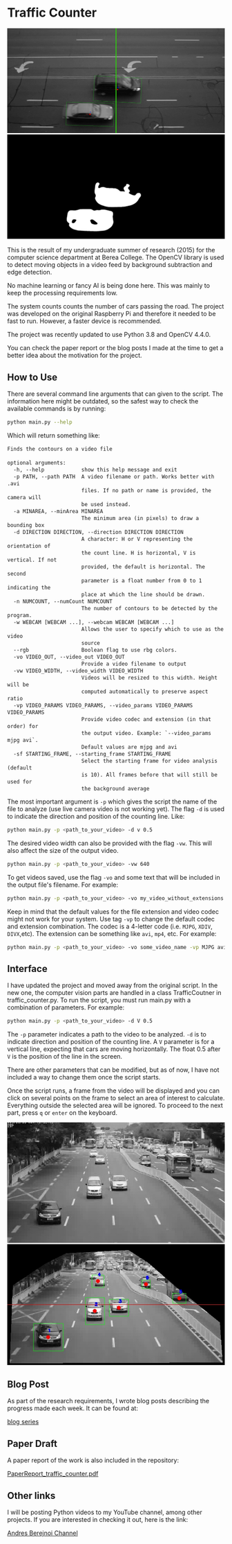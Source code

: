 # Traffic Counter

![car counting](./screenshots/177.0_screenshot.jpeg)
![car counting](./screenshots/177.0_thresh.jpeg)

This is the result of my undergraduate summer of research (2015) for the computer science department at Berea College. The OpenCV library is used to detect moving objects in a video feed by background subtraction and edge detection. 

No machine learning or fancy AI is being done here. This was mainly to keep the processing requirements low.

The system counts counts the number of cars passing the road. The project was developed on the original Raspberry Pi and therefore it needed to be fast to run. However, a faster device is recommended. 

The project was recently updated to use Python 3.8 and OpenCV 4.4.0.

You can check the paper report or the blog posts I made at the time to get a better idea about the motivation for the project.

## How to Use
There are several command line arguments that can given to the script. The information here might be outdated, so the safest way to check the available commands is by running:

```sh
python main.py --help
```

Which will return something like:

```
Finds the contours on a video file

optional arguments:
  -h, --help            show this help message and exit
  -p PATH, --path PATH  A video filename or path. Works better with .avi
                        files. If no path or name is provided, the camera will
                        be used instead.
  -a MINAREA, --minArea MINAREA
                        The minimum area (in pixels) to draw a bounding box
  -d DIRECTION DIRECTION, --direction DIRECTION DIRECTION
                        A character: H or V representing the orientation of
                        the count line. H is horizontal, V is vertical. If not
                        provided, the default is horizontal. The second
                        parameter is a float number from 0 to 1 indicating the
                        place at which the line should be drawn.
  -n NUMCOUNT, --numCount NUMCOUNT
                        The number of contours to be detected by the program.
  -w WEBCAM [WEBCAM ...], --webcam WEBCAM [WEBCAM ...]
                        Allows the user to specify which to use as the video
                        source
  --rgb                 Boolean flag to use rbg colors.
  -vo VIDEO_OUT, --video_out VIDEO_OUT
                        Provide a video filename to output
  -vw VIDEO_WIDTH, --video_width VIDEO_WIDTH
                        Videos will be resized to this width. Height will be
                        computed automatically to preserve aspect ratio
  -vp VIDEO_PARAMS VIDEO_PARAMS, --video_params VIDEO_PARAMS VIDEO_PARAMS
                        Provide video codec and extension (in that order) for
                        the output video. Example: `--video_params mjpg avi`.
                        Default values are mjpg and avi
  -sf STARTING_FRAME, --starting_frame STARTING_FRAME
                        Select the starting frame for video analysis (default
                        is 10). All frames before that will still be used for
                        the background average

```

The most important argument is `-p` which gives the script the name of the file to analyze (use live camera video is not working yet). The flag `-d` is used to indicate the direction and position of the counting line. Like:

```sh
python main.py -p <path_to_your_video> -d v 0.5
```

The desired video width can also be provided with the flag `-vw`. This will also affect the size of the output video. 

```sh
python main.py -p <path_to_your_video> -vw 640
```

To get videos saved, use the flag `-vo` and some text that will be included in the output file's filename. For example:

```sh
python main.py -p <path_to_your_video> -vo my_video_without_extensions
```

Keep in mind that the default values for the file extension and video codec might not work for your system. Use tag `-vp` to change the default codec and extension combination. The codec is a 4-letter code (i.e. `MJPG`, `XDIV`, `DIVX`,etc). The extension can be something like `avi`, `mp4`, etc. For example:

```sh
python main.py -p <path_to_your_video> -vo some_video_name -vp MJPG avi
```

## Interface
I have updated the project and moved away from the original script. In the new one, the computer vision parts are handled in a class TrafficCoutner in traffic_counter.py. To run the script, you must run main.py with a combination of parameters. For example:

```sh
python main.py -p <path_to_your_video> -d V 0.5 
```

The `-p` parameter indicates a path to the video to be analyzed. `-d` is to indicate direction and position of the counting line. A `V` parameter is for a vertical line, expecting that cars are moving horizontally. The float 0.5 after `V` is the position of the line in the screen.

There are other parameters that can be modified, but as of now, I have not included a way to change them once the script starts. 

Once the script runs, a frame from the video will be displayed and you can click on several points on the frame to select an area of interest to calculate. Everything outside the selected area will be ignored. To proceed to the next part, press `q` or `enter` on the keyboard.

![Initial cropping](./screenshots/roi_mask_1207.0.jpeg)
![after applying mask](./screenshots/screenshot_1207.0.jpeg)

## Blog Post

As part of the research requirements, I wrote blog posts describing the progress made each week. It can be found
at:

[blog series](https://andrescscresearch.wordpress.com/)

## Paper Draft

A paper report of the work is also included in the repository:


[PaperReport_traffic_counter.pdf](./PaperReport_traffic_counter.pdf)

## Other links
I will be posting Python videos to my YouTube channel, among other projects. If you are interested in checking it out, here is the link:

[Andres Berejnoi Channel](https://www.youtube.com/andresberejnoi)
